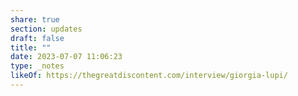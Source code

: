 ```yaml
---
share: true
section: updates
draft: false
title: ""
date: 2023-07-07 11:06:23
type: _notes
likeOf: https://thegreatdiscontent.com/interview/giorgia-lupi/
---
```

